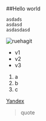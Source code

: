 ##Hello world

```
asdads
asdasd
asdasdasd
```

![ruehagit](https://tproger.ru/s3/uploads/2020/12/git_guide_for_beginners-cover-icon-original.png)

- v1
- v2
- v3

1. a
2. b
3. c

[Yandex](yandex.ru)

>quote
